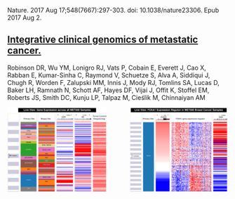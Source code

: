 Nature. 2017 Aug 17;548(7667):297-303. doi: 10.1038/nature23306. Epub 2017 Aug 2.
## [Integrative clinical genomics of metastatic cancer.](https://www.ncbi.nlm.nih.gov/pubmed/28783718)
Robinson DR, Wu YM, Lonigro RJ, Vats P, Cobain E, Everett J, Cao X, Rabban E, Kumar-Sinha C, Raymond V, Schuetze S, Alva A, Siddiqui J, Chugh R, Worden F, Zalupski MM, Innis J, Mody RJ, Tomlins SA, Lucas D, Baker LH, Ramnath N, Schott AF, Hayes DF, Vijai J, Offit K, Stoffel EM, Roberts JS, Smith DC, Kunju LP, Talpaz M, Cieślik M, Chinnaiyan AM

<a href="/?bookmark=17a768ead56260481023f31f3d844d8f"><img src="https://github.com/ucscXena/cohortMetaData/raw/master/cohort_MET500 (expression centric)/MET500_1.png" width="45%">
<a href="/?bookmark=8a33fab5a95d92bc36919b542df0cceb"><img src="https://github.com/ucscXena/cohortMetaData/raw/master/cohort_MET500 (expression centric)/MET500_2.png" align="right" width="45%">
